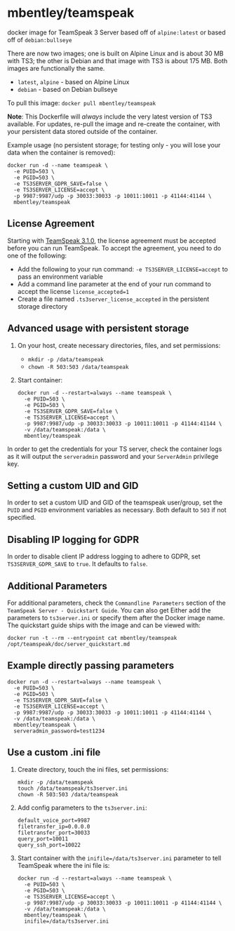# mbentley/teamspeak

docker image for TeamSpeak 3 Server
based off of `alpine:latest`
or
based off of `debian:bullseye`

There are now two images; one is built on Alpine Linux and is about 30 MB with TS3; the other is Debian and that image with TS3 is about 175 MB.  Both images are functionally the same.

- `latest`, `alpine` - based on Alpine Linux
- `debian` - based on Debian bullseye

To pull this image:
`docker pull mbentley/teamspeak`

**Note**: This Dockerfile will _always_ include the very latest version of TS3 available.  For updates, re-pull the image and re-create the container, with your persistent data stored outside of the container.

Example usage (no persistent storage; for testing only - you will lose your data when the container is removed):

```
docker run -d --name teamspeak \
  -e PUID=503 \
  -e PGID=503 \
  -e TS3SERVER_GDPR_SAVE=false \
  -e TS3SERVER_LICENSE=accept \
  -p 9987:9987/udp -p 30033:30033 -p 10011:10011 -p 41144:41144 \
  mbentley/teamspeak
```

## License Agreement

Starting with [TeamSpeak 3.1.0](https://support.teamspeakusa.com/index.php?/Knowledgebase/Article/View/344/16/how-to-accept-the-server-license-agreement-server--310), the license agreement must be accepted before you can run TeamSpeak.  To accept the agreement, you need to do one of the following:

- Add the following to your run command: `-e TS3SERVER_LICENSE=accept` to pass an environment variable
- Add a command line parameter at the end of your run command to accept the license `license_accepted=1`
- Create a file named `.ts3server_license_accepted` in the persistent storage directory

## Advanced usage with persistent storage

1. On your host, create necessary directories, files, and set permissions:

    - `mkdir -p /data/teamspeak`
    - `chown -R 503:503 /data/teamspeak`

1. Start container:

    ```
    docker run -d --restart=always --name teamspeak \
      -e PUID=503 \
      -e PGID=503 \
      -e TS3SERVER_GDPR_SAVE=false \
      -e TS3SERVER_LICENSE=accept \
      -p 9987:9987/udp -p 30033:30033 -p 10011:10011 -p 41144:41144 \
      -v /data/teamspeak:/data \
      mbentley/teamspeak
    ```

In order to get the credentials for your TS server, check the container logs as it will output the `serveradmin` password and your `ServerAdmin` privilege key.

## Setting a custom UID and GID

In order to set a custom UID and GID of the teamspeak user/group, set the `PUID` and `PGID` environment variables as necessary.  Both default to `503` if not specified.

## Disabling IP logging for GDPR

In order to disable client IP address logging to adhere to GDPR, set `TS3SERVER_GDPR_SAVE` to `true`.  It defaults to `false`.

## Additional Parameters

For additional parameters, check the `Commandline Parameters` section of the `TeamSpeak Server - Quickstart Guide`.  You can also get Either add the parameters to `ts3server.ini` or specify them after the Docker image name.  The quickstart guide ships with the image and can be viewed with:

```
docker run -t --rm --entrypoint cat mbentley/teamspeak /opt/teamspeak/doc/server_quickstart.md
```

## Example directly passing parameters

```
docker run -d --restart=always --name teamspeak \
  -e PUID=503 \
  -e PGID=503 \
  -e TS3SERVER_GDPR_SAVE=false \
  -e TS3SERVER_LICENSE=accept \
  -p 9987:9987/udp -p 30033:30033 -p 10011:10011 -p 41144:41144 \
  -v /data/teamspeak:/data \
  mbentley/teamspeak \
  serveradmin_password=test1234
```

## Use a custom .ini file

1. Create directory, touch the ini files, set permissions:

    ```
    mkdir -p /data/teamspeak
    touch /data/teamspeak/ts3server.ini
    chown -R 503:503 /data/teamspeak
    ```

1. Add config parameters to the `ts3server.ini`:

    ```
    default_voice_port=9987
    filetransfer_ip=0.0.0.0
    filetransfer_port=30033
    query_port=10011
    query_ssh_port=10022
    ```

1. Start container with the `inifile=/data/ts3server.ini` parameter to tell TeamSpeak where the ini file is:

    ```
    docker run -d --restart=always --name teamspeak \
      -e PUID=503 \
      -e PGID=503 \
      -e TS3SERVER_LICENSE=accept \
      -p 9987:9987/udp -p 30033:30033 -p 10011:10011 -p 41144:41144 \
      -v /data/teamspeak:/data \
      mbentley/teamspeak \
      inifile=/data/ts3server.ini
    ```
